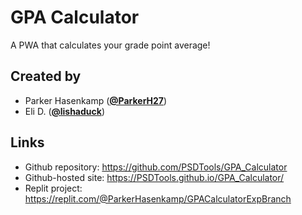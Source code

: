 # GPA Calculator

A PWA that calculates your grade point average!

## Created by

- Parker Hasenkamp ([**@ParkerH27**](https://github.com/ParkerH27))
- Eli D. ([**@lishaduck**](https://github.com/lishaduck))

## Links

- Github repository:
  <https://github.com/PSDTools/GPA_Calculator>
- Github-hosted site:
  <https://PSDTools.github.io/GPA_Calculator/>
- Replit project:
  <https://replit.com/@ParkerHasenkamp/GPACalculatorExpBranch>
